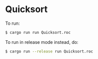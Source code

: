 # Quicksort

To run:

```bash
$ cargo run run Quicksort.roc
```

To run in release mode instead, do:

```bash
$ cargo run --release run Quicksort.roc
```
